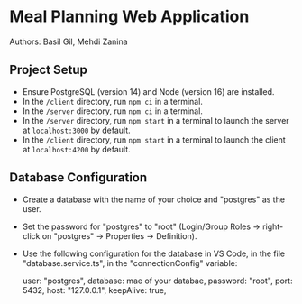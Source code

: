 # Meal Planning Web Application

Authors: Basil Gil, Mehdi Zanina

## Project Setup

- Ensure PostgreSQL (version 14) and Node (version 16) are installed.
- In the `/client` directory, run `npm ci` in a terminal.
- In the `/server` directory, run `npm ci` in a terminal.
- In the `/server` directory, run `npm start` in a terminal to launch the server at `localhost:3000` by default.
- In the `/client` directory, run `npm start` in a terminal to launch the client at `localhost:4200` by default.

## Database Configuration

- Create a database with the name of your choice and "postgres" as the user.
- Set the password for "postgres" to "root" (Login/Group Roles -> right-click on "postgres" -> Properties -> Definition).
- Use the following configuration for the database in VS Code, in the file "database.service.ts", in the "connectionConfig" variable:

    user: "postgres",
    database: mae of your databae,
    password: "root",
    port: 5432,
    host: "127.0.0.1",
    keepAlive: true,

